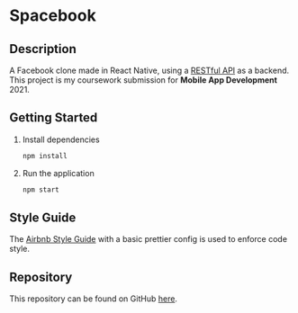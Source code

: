 # Spacebook

## Description

A Facebook clone made in React Native, using a [RESTful API](https://github.com/oliverroyknox/spacebook-api) as a backend. This project is my coursework submission for **Mobile App Development** 2021.

## Getting Started

1. Install dependencies

   ```bash
   npm install
   ```

2. Run the application

   ```bash
   npm start
   ```

## Style Guide

The [Airbnb Style Guide](https://github.com/airbnb/javascript) with a basic prettier config is used to enforce code style.

## Repository

This repository can be found on GitHub [here](https://github.com/oliverroyknox/spacebook).
